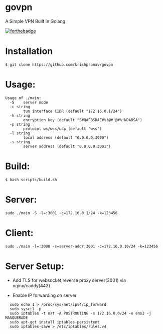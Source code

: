 # govpn
A Simple VPN Built In Golang

[![forthebadge](https://forthebadge.com/images/badges/made-with-go.svg)](https://forthebadge.com)

# Installation
```
$ git clone https://github.com/krishpranav/govpn
```

# Usage:
```
Usage of ./main:
  -S    server mode
  -c string
        tun interface CIDR (default "172.16.0.1/24")
  -k string
        encryption key (default "S#Q#FBSDAE#%!@#!@#%!NDADSA")
  -p string
        protocol ws/wss/udp (default "wss")
  -l string
        local address (default "0.0.0.0:3000")
  -s string
        server address (default "0.0.0.0:3001")        
```

# Build:
```
$ bash scripts/build.sh
```

# Server:
```
sudo ./main -S -l=:3001 -c=172.16.0.1/24 -k=123456
```

# Client:
```
sudo ./main -l=:3000 -s=server-addr:3001 -c=172.16.0.10/24 -k=123456
```

# Server Setup:

- Add TLS for websocket,reverse proxy server(3001) via nginx/caddy(443)

- Enable IP forwarding on server

```
  sudo echo 1 > /proc/sys/net/ipv4/ip_forward
  sudo sysctl -p
  sudo iptables -t nat -A POSTROUTING -s 172.16.0.0/24 -o ens3 -j MASQUERADE
  sudo apt-get install iptables-persistent
  sudo iptables-save > /etc/iptables/rules.v4
```
